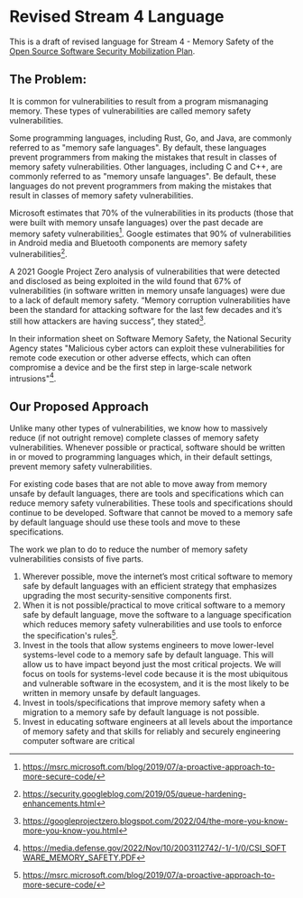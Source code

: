 # Revised Stream 4 Language

This is a draft of revised language for Stream 4 - Memory Safety of the [Open Source Software Security Mobilization Plan](https://openssf.org/oss-security-mobilization-plan/).

## The Problem:

It is common for vulnerabilities to result from a program mismanaging memory. These types of vulnerabilities are called memory safety vulnerabilities. 

Some programming languages, including Rust, Go, and Java, are commonly referred to as "memory safe languages". By default, these languages prevent programmers from making the mistakes that result in classes of memory safety vulnerabilities. Other languages, including C and C++, are commonly referred to as "memory unsafe languages". Be default, these languages do not prevent programmers from making the mistakes that result in classes of memory safety vulnerabilities.

Microsoft estimates that 70% of the vulnerabilities in its products (those that were built with memory unsafe languages) over the past decade are memory safety vulnerabilities[^1]. Google estimates that 90% of vulnerabilities in Android media and Bluetooth components are memory safety vulnerabilities[^2]. 

A 2021 Google Project Zero analysis of vulnerabilities that were detected and disclosed as being exploited in the wild found that 67% of vulnerabilities (in software written in memory unsafe languages) were due to a lack of default memory safety. “Memory corruption vulnerabilities have been the standard for attacking software for the last few decades and it’s still how attackers are having success”, they stated[^3].

In their information sheet on Software Memory Safety, the National Security Agency states "Malicious cyber actors can exploit these vulnerabilities for remote code execution or other adverse effects, which can often compromise a device and be the first step in large-scale network intrusions"[^4].

[^1]: https://msrc.microsoft.com/blog/2019/07/a-proactive-approach-to-more-secure-code/
[^2]: https://security.googleblog.com/2019/05/queue-hardening-enhancements.html
[^3]: https://googleprojectzero.blogspot.com/2022/04/the-more-you-know-more-you-know-you.html
[^4]: https://media.defense.gov/2022/Nov/10/2003112742/-1/-1/0/CSI_SOFTWARE_MEMORY_SAFETY.PDF

## Our Proposed Approach

Unlike many other types of vulnerabilities, we know how to massively reduce (if not outright remove) complete classes of memory safety vulnerabilities. Whenever possible or practical, software should be written in or moved to programming languages which, in their default settings, prevent memory safety vulnerabilities.

For existing code  bases that are not able to move away from memory unsafe by default languages, there are tools and specifications which can reduce memory safety vulnerabilities. These tools and specifications should continue to be developed. Software that cannot be moved to a memory safe by default language should use these tools and move to these specifications.

The work we plan to do to reduce the number of memory safety vulnerabilities consists of five parts.

1. Wherever possible, move the internet’s most critical software to memory safe by default languages with an efficient strategy that emphasizes upgrading the most security-sensitive components first.
2. When it is not possible/practical to move critical software to a memory safe by default language, move the software to a language specification which reduces memory safety vulnerabilities and use tools to enforce the specification's rules[^1].
3. Invest in the tools that allow systems engineers to move lower-level systems-level code to a memory safe by default language. This will allow us to have impact beyond just the most critical projects. We will focus on tools for systems-level code because it is the most ubiquitous and vulnerable software in the ecosystem, and it is the most likely to be written in memory unsafe by default languages.
4. Invest in tools/specifications that improve memory safety when a migration to a memory safe by default language is not possible. 
5. Invest in educating software engineers at all levels about the importance of memory safety and that skills for reliably and securely engineering computer software are critical 

[^1]: https://github.com/isocpp/CppCoreGuidelines

